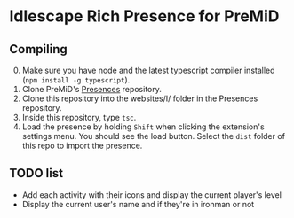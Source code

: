 # Idlescape Rich Presence for PreMiD

## Compiling

0. Make sure you have node and the latest typescript compiler installed (`npm install -g typescript`).
1. Clone PreMiD's [Presences](https://github.com/PreMiD/Presences) repository.
2. Clone this repository into the websites/I/ folder in the Presences repository.
3. Inside this repository, type `tsc`.
4. Load the presence by holding `Shift` when clicking the extension's settings menu. You should see the load button. Select the `dist` folder of this repo to import the presence.

## TODO list

- Add each activity with their icons and display the current player's level
- Display the current user's name and if they're in ironman or not